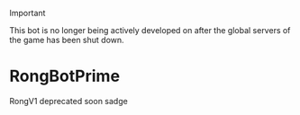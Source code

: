 > [!IMPORTANT]
> This bot is no longer being actively developed on after the global servers of the game has been shut down.

# RongBotPrime
RongV1 deprecated soon sadge
